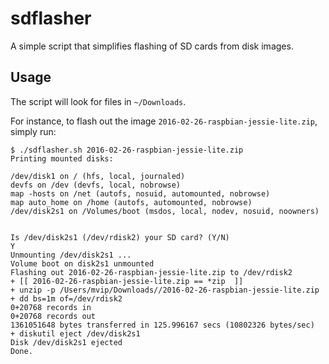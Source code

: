 # sdflasher
A simple script that simplifies flashing of SD cards from disk images.

## Usage

The script will look for files in `~/Downloads`.

For instance, to flash out the image `2016-02-26-raspbian-jessie-lite.zip`, simply run:


```
$ ./sdflasher.sh 2016-02-26-raspbian-jessie-lite.zip
Printing mounted disks:

/dev/disk1 on / (hfs, local, journaled)
devfs on /dev (devfs, local, nobrowse)
map -hosts on /net (autofs, nosuid, automounted, nobrowse)
map auto_home on /home (autofs, automounted, nobrowse)
/dev/disk2s1 on /Volumes/boot (msdos, local, nodev, nosuid, noowners)


Is /dev/disk2s1 (/dev/rdisk2) your SD card? (Y/N)
Y
Unmounting /dev/disk2s1 ...
Volume boot on disk2s1 unmounted
Flashing out 2016-02-26-raspbian-jessie-lite.zip to /dev/rdisk2
+ [[ 2016-02-26-raspbian-jessie-lite.zip == *zip  ]]
+ unzip -p /Users/mvip/Downloads//2016-02-26-raspbian-jessie-lite.zip
+ dd bs=1m of=/dev/rdisk2
0+20768 records in
0+20768 records out
1361051648 bytes transferred in 125.996167 secs (10802326 bytes/sec)
+ diskutil eject /dev/disk2s1
Disk /dev/disk2s1 ejected
Done.
```

